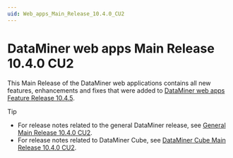 ```yaml
---
uid: Web_apps_Main_Release_10.4.0_CU2
---
```


# DataMiner web apps Main Release 10.4.0 CU2

This Main Release of the DataMiner web applications contains all new features, enhancements and fixes that were added to [DataMiner web apps Feature Release 10.4.5](xref:Web_apps_Feature_Release_10.4.5).

> [!TIP]
>
> - For release notes related to the general DataMiner release, see [General Main Release 10.4.0 CU2](xref:General_Main_Release_10.4.0_CU2).
> - For release notes related to DataMiner Cube, see [DataMiner Cube Main Release 10.4.0 CU2](xref:Cube_Main_Release_10.4.0_CU2).
